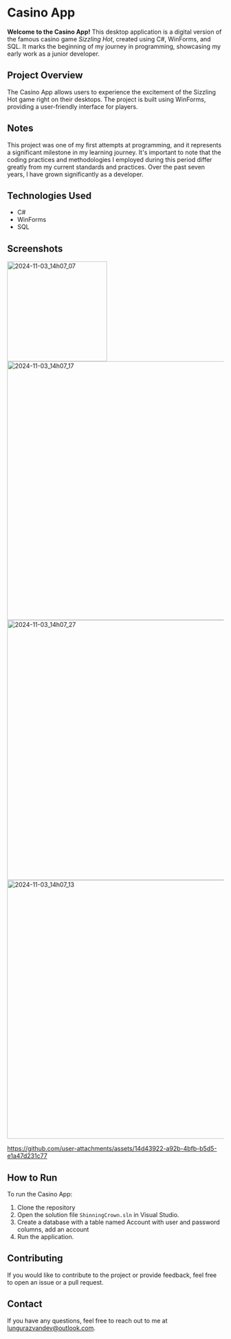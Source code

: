 # Casino App

<p><strong>Welcome to the Casino App!</strong> This desktop application is a digital version of the famous casino game <em>Sizzling Hot</em>, created using C#, WinForms, and SQL. It marks the beginning of my journey in programming, showcasing my early work as a junior developer.</p>

## Project Overview
<p>The Casino App allows users to experience the excitement of the Sizzling Hot game right on their desktops. The project is built using WinForms, providing a user-friendly interface for players.</p>

## Notes
<p>This project was one of my first attempts at programming, and it represents a significant milestone in my learning journey. It's important to note that the coding practices and methodologies I employed during this period differ greatly from my current standards and practices. Over the past seven years, I have grown significantly as a developer.</p>

## Technologies Used
<ul>
    <li>C#</li>
    <li>WinForms</li>
    <li>SQL</li>
</ul>


## Screenshots
<img width="232" alt="2024-11-03_14h07_07" src="https://github.com/user-attachments/assets/9f5e3b1a-2bf4-410f-982c-f5c6a48d7958">
<img width="601" alt="2024-11-03_14h07_17" src="https://github.com/user-attachments/assets/dfa05efb-9697-47b6-9fe5-36315af1ce03">
<img width="604" alt="2024-11-03_14h07_27" src="https://github.com/user-attachments/assets/160455fb-9e32-4eb9-804e-09cd3e8a0046">
<img width="601" alt="2024-11-03_14h07_13" src="https://github.com/user-attachments/assets/1b212f0d-aa1d-4512-bf31-dda68b6233ce">

https://github.com/user-attachments/assets/14d43922-a92b-4bfb-b5d5-e1a47d231c77



## How to Run
<p>To run the Casino App:</p>
<ol>
    <li>Clone the repository</li>
    <li>Open the solution file <code>ShinningCrown.sln</code> in Visual Studio.</li>
    <li>Create a database with a table named Account with user and password columns, add an account</li>
    <li>Run the application.</li>
</ol>

## Contributing
<p>If you would like to contribute to the project or provide feedback, feel free to open an issue or a pull request.</p>

## Contact
<p>If you have any questions, feel free to reach out to me at <a href="mailto:lungurazvandev@outlook.com">lungurazvandev@outlook.com</a>.</p>
